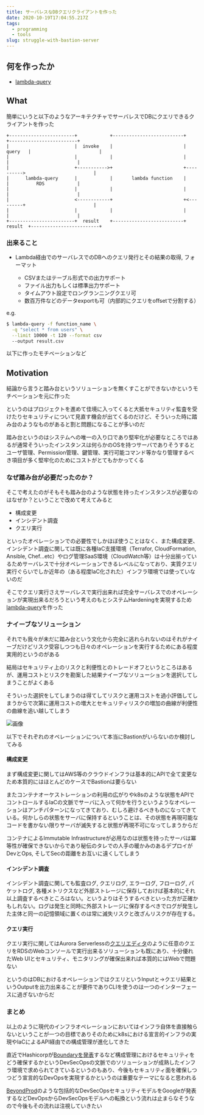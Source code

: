 ```yaml
---
title: サーバレスなDBクエリクライアントを作った
date: 2020-10-19T17:04:55.217Z
tags:
  - programming
  - tools
slug: struggle-with-bastion-server
---
```

## 何を作ったか

* [lambda-query](https://github.com/shufo/lambda-query)

## What

簡単にいうと以下のようなアーキテクチャでサーバレスでDBにクエリできるクライアントを作った

```
+------------------------+            +--------------------------+          +-------------------------+
|                        |  invoke    |                          |  query   |                         |
|                        |            |                          |          |                         |
|                        +----------->+                          +---------->                         |
|      lambda-query      |            |       lambda function    |          |          RDS            |
|                        |            |                          |          |                         |
|                        <------------+                          +<---------+                         |
|                        |            |                          |          |                         |
+------------------------+  result    +--------------------------+  result  +-------------------------+
```

### 出来ること

* Lambda経由でのサーバレスでのDBへのクエリ発行とその結果の取得, フォーマット

  * CSVまたはテーブル形式での出力サポート
  * ファイル出力もしくは標準出力サポート
  * タイムアウト設定でロングランニングクエリ可
  * 数百万件などのデータexportも可（内部的にクエリをoffsetで分割する）

e.g.

```bash
$ lambda-query -f function_name \
  -q "select * from users" \
  --limit 10000 -t 120 --format csv
  --output result.csv
```

以下に作ったモチベーションなど

## Motivation

結論から言うと踏み台というソリューションを無くすことができないかというモチベーションを元に作った

というのはプロジェクトを進めて佳境に入ってくると大抵セキュリティ監査を受けたりセキュリティについて見直す機会が出てくるのだけど、そういった時に踏み台のようなものがあると割と問題になることが多いのだ

踏み台というのはシステムへの唯一の入り口であり堅牢化が必要なところではあるが通常そういったインスタンスは何らかのOSを持つサーバでありそうするとユーザ管理、Permission管理、鍵管理、実行可能コマンド等かなり管理するべき項目が多く堅牢化のためにコストがとてもかかってくる

### なぜ踏み台が必要だったのか？

そこで考えたのがそもそも踏み台のような状態を持ったインスタンスが必要なのはなぜか？ということで改めて考えてみると

* 構成変更
* インシデント調査
* クエリ実行

といったオペレーションでの必要性でしかほぼ使うことはなく、また構成変更、インシデント調査に関しては既に各種IaC支援環境（Terrafor, CloudFormation, Ansible, Chef...etc）やログ管理SaaS環境（CloudWatch等）は十分出揃っているためサーバレスで十分オペレーションできるレベルになっており、実質クエリ実行ぐらいでしか近年の（ある程度IaC化された）インフラ環境では使っていないのだ

そこでクエリ実行さえサーバレスで実行出来れば完全サーバレスでのオペレーションが実現出来るだろうという考えのもとシステムHardeningを実現するため[lambda-query](https://github.com/shufo/lambda-query)を作った

### ナイーブなソリューション

それでも我々が未だに踏み台という文化から完全に逃れられないのはそれがナイーブだけどリスク受容しつつも日々のオペレーションを実行するためにある程度実用的というのがある

結局はセキュリティ上のリスクと利便性とのトレードオフというところはあるが、運用コストとリスクを勘案した結果ナイーブなソリューションを選択してしまうことがよくある

そういった選択をしてしまうのは得てしてリスクと運用コストを過小評価してしまうからで次第に運用コストの増大とセキュリティリスクの増加の曲線が利便性の曲線を追い越してしまう

![画像](/assets/img/uploads/2020-10-10_13-30-24.png)

以下でそれぞれのオペレーションについて本当にBastionがいらないのか検討してみる

#### 構成変更

まず構成変更に関してはAWS等のクラウドインフラは基本的にAPIで全て変更なため本質的にはほとんどのケースでBastionは要らない

またコンテナオーケストレーションの利用の広がりやk8sのような状態をAPIでコントロールするIaCの文脈でサーバに入って何かを行うというようなオペレーションはアンチパターンになってきており、むしろ避けるべきものになってきている。何かしらの状態をサーバに保持するということは、その状態を再現可能なコードを書かない限りサーバが滅失すると状態が再現不可になってしまうからだ

コンテナによるImmutable Infrastructureが必用なのは状態を持ったサーバは冪等性が確保できないからであり秘伝のタレでの人手の暖かみのあるデプロイがDevとOps, そしてSecの距離をお互いに遠くしてしまう

#### インシデント調査

インシデント調査に関しても監査ログ, クエリログ, エラーログ, フローログ, パケットログ, 各種メトリクスなど外部ストレージに保存しておけば基本的にそれ以上調査するべきところはない。というよりはそうするべきといった方が正確かもしれない。ログは発生と同時に外部ストレージに保存するべきでログが発生した主体と同一の記憶領域に置くのは常に滅失リスクと改ざんリスクが存在する。

#### クエリ実行

クエリ実行に関してはAurora Serverlessの[クエリエディタ](https://docs.aws.amazon.com/ja_jp/AmazonRDS/latest/AuroraUserGuide/query-editor.html)のように任意のクエリをRDSのWebコンソールで実行出来るソリューションも既にあり、十分優れたWeb UIとセキュリティ、モニタリングが確保出来れば本質的にはWebで問題ない

というのはDBにおけるオペレーションではクエリというInputと→クエリ結果というOutputを出力出来ることが要件でありCLIを使うのは一つのインターフェースに過ぎないからだ

### まとめ

以上のように現代のインフラオペレーションにおいてはインフラ自体を直接触らないということが一つの目標でありそのためにk8sにおける宣言的インフラの実現やIaCによるAPI経由での構成管理が進化してきた

直近でHashicorpが[Boundaryを発表](https://www.hashicorp.com/blog/hashicorp-boundary)するなど構成管理におけるセキュリティをどう確保するかというDevSecOpsの文脈でのソリューションが成熟したインフラ環境で求められてきているというのもあり、今後もセキュリティ面を確保しつつどう宣言的なDevOpsを実現するかというのは重要なテーマになると思われる

[BeyondProd](https://cloud.google.com/security/beyondprod)のような包括的なDevSecOpsセキュリティモデルをGoogleが発表するなどDevOpsからDevSecOpsモデルへの転換という流れは止まらなそうなので今後もその流れは注視していきたい